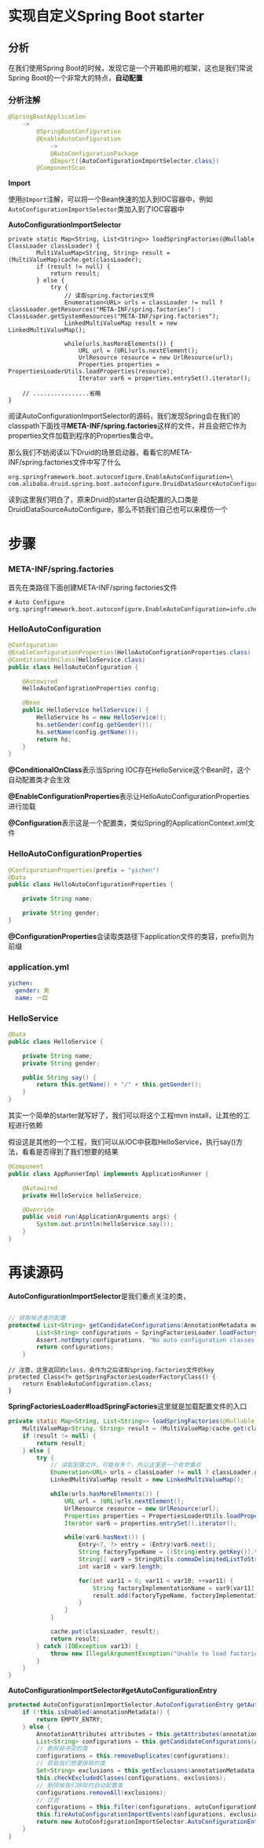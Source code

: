 # 实现自定义Spring Boot starter

## 分析

在我们使用Spring Boot的时候，发现它是一个开箱即用的框架，这也是我们常说Spring Boot的一个非常大的特点，**自动配置**



### 分析注解

```java
@SpringBootApplication
	->
        @SpringBootConfiguration
        @EnableAutoConfiguration
        	->
        	@AutoConfigurationPackage
        	@Import({AutoConfigurationImportSelector.class})
        @ComponentScan
```

**Import**

使用`@Import`注解，可以将一个Bean快速的加入到IOC容器中，例如`AutoConfigurationImportSelector`类加入到了IOC容器中

**AutoConfigurationImportSelector**

```
private static Map<String, List<String>> loadSpringFactories(@Nullable ClassLoader classLoader) {
        MultiValueMap<String, String> result = (MultiValueMap)cache.get(classLoader);
        if (result != null) {
            return result;
        } else {
            try {
            	// 读取spring.factories文件
                Enumeration<URL> urls = classLoader != null ? classLoader.getResources("META-INF/spring.factories") : ClassLoader.getSystemResources("META-INF/spring.factories");
                LinkedMultiValueMap result = new LinkedMultiValueMap();

                while(urls.hasMoreElements()) {
                    URL url = (URL)urls.nextElement();
                    UrlResource resource = new UrlResource(url);
                    Properties properties = PropertiesLoaderUtils.loadProperties(resource);
                    Iterator var6 = properties.entrySet().iterator();
                    
	// ................省略
}
```



阅读AutoConfigurationImportSelector的源码，我们发现Spring会在我们的classpath下面找寻**META-INF/spring.factories**这样的文件，并且会把它作为properties文件加载到程序的Properties集合中。

那么我们不妨阅读以下Druid的场景启动器，看看它的META-INF/spring.factories文件中写了什么

```properties
org.springframework.boot.autoconfigure.EnableAutoConfiguration=\
com.alibaba.druid.spring.boot.autoconfigure.DruidDataSourceAutoConfigure
```



读到这里我们明白了，原来Druid的starter自动配置的入口类是DruidDataSourceAutoConfigure，那么不妨我们自己也可以来模仿一个



# 步骤

### META-INF/spring.factories

首先在类路径下面创建META-INF/spring.factories文件

```properties
# Auto Configure
org.springframework.boot.autoconfigure.EnableAutoConfiguration=info.chenyichen.spring.boot.customstartsample01.HelloAutoConfiguration
```



### HelloAutoConfiguration

```java
@Configuration
@EnableConfigurationProperties(HelloAutoConfigrationProperties.class)
@ConditionalOnClass(HelloService.class)
public class HelloAutoConfiguration {

    @Autowired
    HelloAutoConfigrationProperties config;

    @Bean
    public HelloService helloService() {
        HelloService hs = new HelloService();
        hs.setGender(config.getGender());
        hs.setName(config.getName());
        return hs;
    }
}
```



**@ConditionalOnClass**表示当Spring IOC存在HelloService这个Bean时，这个自动配置类才会生效

**@EnableConfigurationProperties**表示让HelloAutoConfigurationProperties进行加载

**@Configuration**表示这是一个配置类，类似Spring的ApplicationContext.xml文件



### HelloAutoConfigurationProperties

```java
@ConfigurationProperties(prefix = "yichen")
@Data
public class HelloAutoConfigurationProperties {

    private String name;

    private String gender;
}
```



**@ConfigurationProperties**会读取类路径下application文件的类容，prefix则为前缀



### application.yml

```yml
yichen:
  gender: 男
  name: 一臣
```



### HelloService

```java
@Data
public class HelloService {

    private String name;
    private String gender;

    public String say() {
        return this.getName() + "/" + this.getGender();
    }
}
```



其实一个简单的starter就写好了，我们可以将这个工程mvn install，让其他的工程进行依赖

假设这是其他的一个工程，我们可以从IOC中获取HelloService，执行say()方法，看看是否得到了我们想要的结果

```java
@Component
public class AppRunnerImpl implements ApplicationRunner {

    @Autowired
    private HelloService helloService;

    @Override
    public void run(ApplicationArguments args) {
        System.out.println(helloService.say());
    }
}
```



# 再读源码

**AutoConfigurationImportSelector**是我们重点关注的类，



``` java

// 获取候选者的配置
protected List<String> getCandidateConfigurations(AnnotationMetadata metadata, AnnotationAttributes attributes) {
        List<String> configurations = SpringFactoriesLoader.loadFactoryNames(this.getSpringFactoriesLoaderFactoryClass(), this.getBeanClassLoader());
        Assert.notEmpty(configurations, "No auto configuration classes found in META-INF/spring.factories. If you are using a custom packaging, make sure that file is correct.");
        return configurations;
    }
```



```
// 注意，这里返回的class，会作为之后读取spring.factories文件的key
protected Class<?> getSpringFactoriesLoaderFactoryClass() {
    return EnableAutoConfiguration.class;
}
```



**SpringFactoriesLoader#loadSpringFactories**这里就是加载配置文件的入口

```java
private static Map<String, List<String>> loadSpringFactories(@Nullable ClassLoader classLoader) {
    MultiValueMap<String, String> result = (MultiValueMap)cache.get(classLoader);
    if (result != null) {
        return result;
    } else {
        try {
            // 读取配置文件，可能有多个，所以这里是一个枚举集合
            Enumeration<URL> urls = classLoader != null ? classLoader.getResources("META-INF/spring.factories") : ClassLoader.getSystemResources("META-INF/spring.factories");
            LinkedMultiValueMap result = new LinkedMultiValueMap();

            while(urls.hasMoreElements()) {
                URL url = (URL)urls.nextElement();
                UrlResource resource = new UrlResource(url);
                Properties properties = PropertiesLoaderUtils.loadProperties(resource);
                Iterator var6 = properties.entrySet().iterator();

                while(var6.hasNext()) {
                    Entry<?, ?> entry = (Entry)var6.next();
                    String factoryTypeName = ((String)entry.getKey()).trim();
                    String[] var9 = StringUtils.commaDelimitedListToStringArray((String)entry.getValue());
                    int var10 = var9.length;

                    for(int var11 = 0; var11 < var10; ++var11) {
                        String factoryImplementationName = var9[var11];
                        result.add(factoryTypeName, factoryImplementationName.trim());
                    }
                }
            }

            cache.put(classLoader, result);
            return result;
        } catch (IOException var13) {
            throw new IllegalArgumentException("Unable to load factories from location [META-INF/spring.factories]", var13);
        }
    }
}
```



**AutoConfigurationImportSelector#getAutoConfigurationEntry**

```java
protected AutoConfigurationImportSelector.AutoConfigurationEntry getAutoConfigurationEntry(AutoConfigurationMetadata autoConfigurationMetadata, AnnotationMetadata annotationMetadata) {
    if (!this.isEnabled(annotationMetadata)) {
        return EMPTY_ENTRY;
    } else {
        AnnotationAttributes attributes = this.getAttributes(annotationMetadata);
        List<String> configurations = this.getCandidateConfigurations(annotationMetadata, attributes);
        // 删除掉冲突的类
        configurations = this.removeDuplicates(configurations);
        // 获取我们想要排除的类
        Set<String> exclusions = this.getExclusions(annotationMetadata, attributes);
        this.checkExcludedClasses(configurations, exclusions);
        // 删除掉我们排除的自动配置类
        configurations.removeAll(exclusions);
        // 过滤
        configurations = this.filter(configurations, autoConfigurationMetadata);
        this.fireAutoConfigurationImportEvents(configurations, exclusions);
        return new AutoConfigurationImportSelector.AutoConfigurationEntry(configurations, exclusions);
    }
}
```

